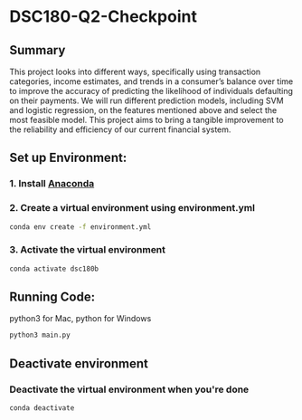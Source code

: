 # DSC180-Q2-Checkpoint

## Summary

This project looks into different ways, specifically using transaction categories,
income estimates, and trends in a consumer’s balance over time to improve the accuracy
of predicting the likelihood of individuals defaulting on their payments. We will run different prediction models, including SVM and logistic regression, on the features mentioned above and select the most feasible model. This project aims to bring a tangible improvement to the reliability and efficiency of our current financial system.

## Set up Environment: 
### 1. Install [Anaconda](https://www.anaconda.com/products/individual)

### 2. Create a virtual environment using environment.yml
  ```sh
  conda env create -f environment.yml
  ```
### 3. Activate the virtual environment
  ```sh
  conda activate dsc180b
  ```

## Running Code:
python3 for Mac,
python for Windows

  ```sh
  python3 main.py
  ```

## Deactivate environment
### Deactivate the virtual environment when you're done
  ```sh 
  conda deactivate
  ```
    
